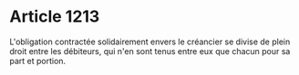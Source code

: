# Article 1213

L'obligation contractée solidairement envers le créancier se divise de plein droit entre les débiteurs, qui n'en sont tenus entre eux que chacun pour sa part et portion.
